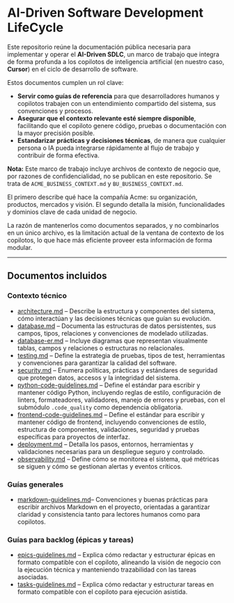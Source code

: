 # AI-Driven Software Development LifeCycle

Este repositorio reúne la documentación pública necesaria para implementar y operar el **AI-Driven
SDLC**, un marco de trabajo que integra de forma profunda a los copilotos de inteligencia artificial
(en nuestro caso, **Cursor**) en el ciclo de desarrollo de software.

Estos documentos cumplen un rol clave:

- **Servir como guías de referencia** para que desarrolladores humanos y copilotos trabajen con un
  entendimiento compartido del sistema, sus convenciones y procesos.
- **Asegurar que el contexto relevante esté siempre disponible**, facilitando que el copiloto genere
  código, pruebas o documentación con la mayor precisión posible.
- **Estandarizar prácticas y decisiones técnicas**, de manera que cualquier persona o IA pueda
  integrarse rápidamente al flujo de trabajo y contribuir de forma efectiva.

**Nota:** Este marco de trabajo incluye archivos de contexto de negocio que, por razones de
confidencialidad, no se publican en este repositorio. Se trata de `ACME_BUSINESS_CONTEXT.md` y
`BU_BUSINESS_CONTEXT.md`.

El primero describe qué hace la compañía Acme: su organización, productos, mercados y visión. El
segundo detalla la misión, funcionalidades y dominios clave de cada unidad de negocio.

La razón de mantenerlos como documentos separados, y no combinarlos en un único archivo, es la
limitación actual de la ventana de contexto de los copilotos, lo que hace más eficiente proveer esta
información de forma modular.

---

## Documentos incluidos

### Contexto técnico

- [architecture.md](architecture.md) – Describe la estructura y componentes del sistema, cómo
  interactúan y las decisiones técnicas que guían su evolución.
- [database.md](database.md) – Documenta las estructuras de datos persistentes, sus campos, tipos,
  relaciones y convenciones de modelado utilizadas.
- [database-er.md](database-er.md) – Incluye diagramas que representan visualmente tablas, campos y
  relaciones o estructuras no relacionales.
- [testing.md](testing.md) – Define la estrategia de pruebas, tipos de test, herramientas y
  convenciones para garantizar la calidad del software.
- [security.md](security.md) – Enumera políticas, prácticas y estándares de seguridad que protegen
  datos, accesos y la integridad del sistema.
- [python-code-guidelines.md](python-code-guidelines.md) – Define el estándar para escribir y
  mantener código Python, incluyendo reglas de estilo, configuración de linters, formateadores,
  validadores, manejo de errores y pruebas, con el submódulo `.code_quality` como dependencia
  obligatoria.
- [frontend-code-guidelines.md](frontend-code-guidelines.md) – Define el estándar para escribir y
  mantener código de frontend, incluyendo convenciones de estilo, estructura de componentes,
  validaciones, seguridad y pruebas específicas para proyectos de interfaz.
- [deployment.md](deployment.md) – Detalla los pasos, entornos, herramientas y validaciones
  necesarias para un despliegue seguro y controlado.
- [observability.md](observability.md) – Define cómo se monitorea el sistema, qué métricas se siguen
  y cómo se gestionan alertas y eventos críticos.

### Guías generales

- [markdown-guidelines.md](markdown-guidelines.md)– Convenciones y buenas prácticas para escribir
  archivos Markdown en el proyecto, orientadas a garantizar claridad y consistencia tanto para
  lectores humanos como para copilotos.

### Guías para backlog (épicas y tareas)

- [epics-guidelines.md](epics-guidelines.md) – Explica cómo redactar y estructurar épicas en formato
  compatible con el copiloto, alineando la visión de negocio con la ejecución técnica y manteniendo
  trazabilidad con las tareas asociadas.
- [tasks-guidelines.md](tasks-guidelines.md) – Explica cómo redactar y estructurar tareas en formato
  compatible con el copiloto para ejecución asistida.
